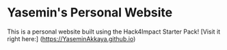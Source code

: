 # Yasemin's Personal Website
This is a personal website built using the Hack4Impact Starter Pack!
[Visit it right here:] (https://YaseminAkkaya.github.io)
